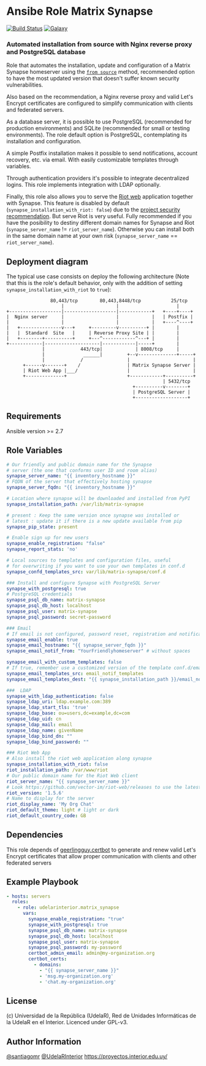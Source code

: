 # Ansibe Role Matrix Synapse 

[![Build Status](https://travis-ci.org/UdelaRInterior/ansible-role-matrix-synapse.svg?branch=master)](https://travis-ci.org/UdelaRInterior/ansible-role-matrix-synapse)
[![Galaxy](https://img.shields.io/badge/galaxy-UdelaRInterior.matrix_synapse-blue.svg)](https://galaxy.ansible.com/udelarinterior/matrix_synapse)

### Automated installation from source with Nginx reverse proxy and PostgreSQL database

Role that automates the installation, update and configuration of a Matrix Synapse homeserver using the [`from source`](https://github.com/matrix-org/synapse/blob/master/INSTALL.md#installing-from-source) method, recommended option to have the most updated version that doesn't suffer known security vulnerabilities.

Also based on the recommendation, a Nginx reverse proxy and valid Let's Encrypt certificates are configured to simplify communication with clients and federated servers.

As a database server, it is possible to use PostgreSQL (recommended for production environments) and SQLite (recommended for small or testing environments). The role default option is PostgreSQL, contemplating its installation and configuration.

A simple Postfix installation makes it possible to send notifications, account recovery, etc. via email. With easily customizable templates through variables.

Through authentication providers it's possible to integrate decentralized logins. This role implements integration with LDAP optionally.

Finally, this role also allows you to serve the [Riot web](https://riot.im/app/#/welcome) application together with Synapse. This feature is disabled by default (`synapse_installation_with_riot: false`) due to the [project security recommendation](https://github.com/vector-im/riot-web/#important-security-note). But serve Riot is very useful. Fully recommended if you have the posibility to destiny different domain names for Synapse and Riot (`synapse_server_name` != `riot_server_name`). Otherwise you can install both in the same domain name at your own risk (`synapse_server_name` == `riot_server_name`).

Deployment diagram
------------

The typical use case consists on deploy the following architecture (Note that this is the role's default behavior, only with the addition of setting `synapse_installation_with_riot` to `true`):

```
                80,443/tcp        80,443,8448/tcp           25/tcp
                    |                   |                     |
+-------------------|-------------------|------------+   +----+----+
|  Nginx server     |                   |            |   | Postfix |
|                   |                   |            |   +----^----+
|   +---------------v---+     +---------v----------+ |        |
|   |  Standard  Site   |     | Reverse Proxy Site | |        |
|   +--------+----------+     +---^------------^---+ |        |
+------------|--------------------|------------|-----+        |
             |             443/tcp|            | 8008/tcp     |
             |              ______|         +--v--------------+-----+
             |             /                |                       |
      +------v-------+    /                 | Matrix Synapse Server |
      | Riot Web App |___/                  |                       |
      +--------------+                      +------------+----------+
                                                         | 5432/tcp
                                              +----------v--------+
                                              | PostgreSQL Server |
                                              +-------------------+
```

Requirements
------------

Ansible version >= 2.7

Role Variables
--------------

```yaml
# Our friendly and public domain name for the Synapse
# server (the one that conforms user ID and room alias)
synapse_server_name: "{{ inventory_hostname }}"
# FQDN of the server that effectively hosting synapse
synapse_server_fqdn: "{{ inventory_hostname }}"

# Location where synapse will be downloaded and installed from PyPI
synapse_installation_path: /var/lib/matrix-synapse

# present : Keep the same version once synapse was installed or
# latest : update it if there is a new update available from pip
synapse_pip_state: present

# Enable sign up for new users
synapse_enable_registration: "false"
synapse_report_stats: 'no'

# Local sources to templates and configuration files, useful
# for overwriting if you want to use your own templates in conf.d
synapse_confd_templates_src: var/lib/matrix-synapse/conf.d

### Install and configure Synapse with PostgreSQL Server
synapse_with_postgresql: true
# PostgreSQL credentials
synapse_psql_db_name: matrix-synapse
synapse_psql_db_host: localhost
synapse_psql_user: matrix-synapse
synapse_psql_password: secret-password

### Email
# If email is not configured, password reset, registration and notifications via email will be disabled.
synapse_email_enable: true
synapse_email_hostname: "{{ synapse_server_fqdn }}"
synapse_email_notif_from: "YourFriendlyhomeserver" # without spaces

synapse_email_with_custom_templates: false
# If true, remember use a customized version of the template conf.d/email.yaml.j2 to reference them
synapse_email_templates_src: email_notif_templates
synapse_email_templates_dest: "{{ synapse_installation_path }}/email_notif_templates"

###  LDAP
synapse_with_ldap_authentication: false
synapse_ldap_uri: ldap.example.com:389
synapse_ldap_start_tls: 'true'
synapse_ldap_base: ou=users,dc=example,dc=com
synapse_ldap_uid: cn
synapse_ldap_mail: email
synapse_ldap_name: givenName
synapse_ldap_bind_dn: ""
synapse_ldap_bind_password: ""

### Riot Web App
# Also install the riot web application along synapse
synapse_installation_with_riot: false
riot_installation_path: /var/www/riot
# Our public domain name for the Riot Web client
riot_server_name: "{{ synapse_server_name }}"
# Look https://github.com/vector-im/riot-web/releases to use the latest version
riot_version: '1.5.6'
# Name to display for the server
riot_display_name: 'My Org Chat'
riot_default_theme: light # light or dark
riot_default_country_code: GB
```

Dependencies
------------

This role depends of [geerlingguy.certbot](https://galaxy.ansible.com/geerlingguy/certbot) to generate and renew valid Let's Encrypt certificates that allow proper communication with clients and other federated servers

Example Playbook
----------------

```yaml
- hosts: servers
  roles:
    - role: udelarinterior.matrix_synapse
      vars:
        synapse_enable_registration: "true"
        synapse_with_postgresql: true
        synapse_psql_db_name: matrix-synapse
        synapse_psql_db_host: localhost
        synapse_psql_user: matrix-synapse
        synapse_psql_password: my-password
        certbot_admin_email: admin@my-organization.org
        certbot_certs:
          - domains:
            - "{{ synapse_server_name }}"
            - 'msg.my-organization.org'
            - 'chat.my-organization.org'
```

License
-------

(c) Universidad de la República (UdelaR), Red de Unidades Informáticas de la UdelaR en el Interior. Licenced under GPL-v3.


Author Information
------------------

[@santiagomr](https://github.com/santiagomr)
[@UdelaRInterior](https://github.com/UdelaRInterior)
https://proyectos.interior.edu.uy/

